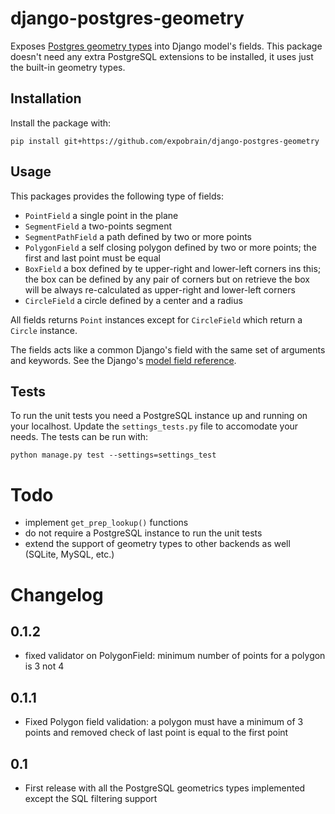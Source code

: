 django-postgres-geometry
========================

Exposes [Postgres geometry types][1] into Django model's fields. This package
doesn't need any extra PostgreSQL extensions to be installed, it uses just the
built-in geometry types.


Installation
------------

Install the package with:

    pip install git+https://github.com/expobrain/django-postgres-geometry


Usage
-----

This packages provides the following type of fields:

- `PointField` a single point in the plane
- `SegmentField` a two-points segment
- `SegmentPathField` a path defined by two or more points
- `PolygonField` a self closing polygon defined by two or more points; the first
   and last point must be equal
- `BoxField` a box defined by te upper-right and lower-left corners ins this;
   the box can be defined by any pair of corners but on retrieve the box will be
   always re-calculated as upper-right and lower-left corners
- `CircleField` a circle defined by a center and a radius

All fields returns `Point` instances except for `CircleField` which return a
`Circle` instance.

The fields acts like a common Django's field with the same set of arguments and
keywords. See the Django's [model field reference][2].


Tests
-----

To run the unit tests you need a PostgreSQL instance up and running on your
localhost. Update the `settings_tests.py` file to accomodate your needs. The
tests can be run with:

    python manage.py test --settings=settings_test


Todo
====

- implement `get_prep_lookup()` functions
- do not require a PostgreSQL instance to run the unit tests
- extend the support of geometry types to other backends as well (SQLite, MySQL,
  etc.)


Changelog
=========

0.1.2
-----

- fixed validator on PolygonField: minimum number of points for a polygon is 3
  not 4 

0.1.1
-----

- Fixed Polygon field validation: a polygon must have a minimum of 3 points and
  removed check of last point is equal to the first point

0.1
---

- First release with all the PostgreSQL geometrics types implemented except the
  SQL filtering support


[1]: http://www.postgresql.org/docs/9.3/static/datatype-geometric.html
[2]: https://docs.djangoproject.com/en/dev/ref/models/fields/
